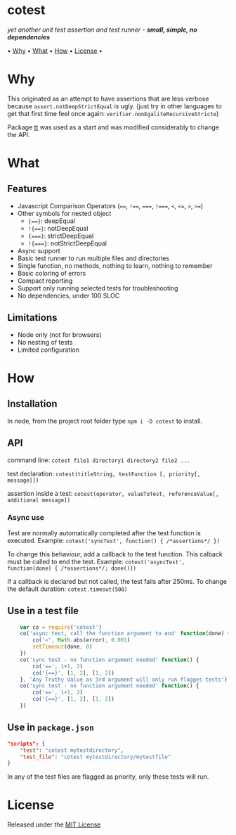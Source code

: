 <!-- markdownlint-disable MD004 MD007 MD010 MD041 MD022 MD024 MD032 -->
# cotest

*yet another unit test assertion and test runner* -
***small, simple, no dependencies***

• [Why](#why) • [What](#what) • [How](#how) • [License](#license) •

# Why

This originated as an attempt to have assertions that are less verbose because `assert.notDeepStrictEqual` is ugly.
(just try in other languages to get that first time feel once again: `verifier.nonEgaliteRecursiveStricte`)

Package [tt](https://www.npmjs.com/package/tt) was used as a start and was modified considerably to change the API.

# What

## Features

* Javascript Comparison Operators (`==`, `!==`, `===`, `!===`, `<`, `<=`, `>`, `>=`)
* Other symbols for nested object
	* `{==}`: deepEqual
	* `!{==}`: notDeepEqual
	* `{===}`: strictDeepEqual
	* `!{===}`: notStrictDeepEqual
* Async support
* Basic test runner to run multiple files and directories
* Single function, no methods, nothing to learn, nothing to remember
* Basic coloring of errors
* Compact reporting
* Support only running selected tests for troubleshooting
* No dependencies, under 100 SLOC

## Limitations

* Node only (not for browsers)
* No nesting of tests
* Limited configuration

# How

## Installation

In node, from the project root folder type `npm i -D cotest` to install.

## API

command line: `cotest file1 directory1 directory2 file2 ...`

test declaration: `cotest(titleString, testFunction [, priority[, message]])`

assertion inside a test: `cotest(operator, valueToTest, referenceValue[, additional message])`

### Async use

Test are normally automatically completed after the test function is executed.
Example: `cotest('syncTest', function() { /*assertions*/ })`

To change this behaviour, add a callback to the test function. This calback must be called to end the test.
Example: `cotest('asyncTest', function(done) { /*assertions*/; done()})`

If a callback is declared but not called, the test fails after 250ms.
To change the default duration: `cotest.timeout(500)`


## Use in a test file

```javascript
	var co = require('cotest')
	co('async test, call the function argument to end' function(done) {
		co('<', Math.abs(error), 0.001)
		setTimeout(done, 0)
	})
	co('sync test - no function argument needed' function() {
		co('==', 1+1, 2)
		co('{==}', [1, 2], [1, 2])
	}, 'Any Truthy Value as 3rd argument will only run flagges tests')
	co('sync test - no function argument needed' function() {
		co('==', 1+1, 2)
		co('{==}', [1, 2], [1, 2])
	})
```

## Use in `package.json`

```json
"scripts": {
	"test": "cotest mytestdirectory",
	"test_file": "cotest mytestdirectory/mytestfile"
}
```

In any of the test files are flagged as priority, only these tests will run.

# License

Released under the [MIT License](http://www.opensource.org/licenses/MIT)
